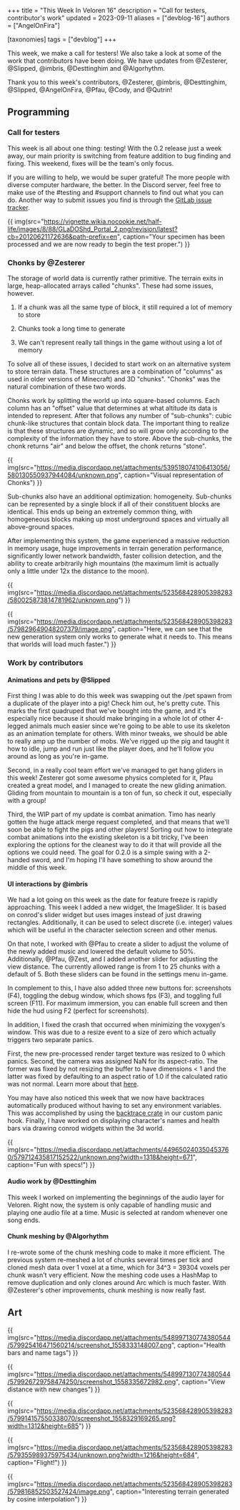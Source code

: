 +++
title = "This Week In Veloren 16"
description = "Call for testers, contributor's work"
updated = 2023-09-11
aliases = ["devblog-16"]
authors = ["AngelOnFira"]

[taxonomies]
tags = ["devblog"]
+++

This week, we make a call for testers! We also take a look at some of the work that contributors have been doing. We have updates from @Zesterer, @Slipped, @imbris, @Desttinghim and @Algorhythm.

Thank you to this week's contributors, @Zesterer, @imbris, @Desttinghim, @Slipped, @AngelOnFira, @Pfau, @Cody, and @Qutrin!

## Programming

### Call for testers

This week is all about one thing: testing! With the 0.2 release just a week away, our main priority is switching from feature addition to bug finding and fixing. This weekend, fixes will be the team's only focus.

If you are willing to help, we would be super grateful! The more people with diverse computer hardware, the better. In the Discord server, feel free to make use of the #testing and #support channels to find out what you can do. Another way to submit issues you find is through the [GitLab issue tracker](https://gitlab.com/veloren/veloren/issues).

{{ img(src="https://vignette.wikia.nocookie.net/half-life/images/8/88/GLaDOShd_Portal_2.png/revision/latest?cb=20120621172636&path-prefix=en", caption="Your specimen has been processed and we are now ready to begin the test proper.") }}

### Chonks by @Zesterer

The storage of world data is currently rather primitive. The terrain exits in large, heap-allocated arrays called "chunks". These had some issues, however.

1) If a chunk was all the same type of block, it still required a lot of memory to store

2) Chunks took a long time to generate

3) We can't represent really tall things in the game without using a lot of memory

To solve all of these issues, I decided to start work on an alternative system to store terrain data. These structures are a combination of "columns" as used in older versions of Minecraft) and 3D "chunks". "Chonks" was the natural combination of these two words.

Chonks work by splitting the world up into square-based columns. Each column has an "offset" value that determines at what altitude its data is intended to represent. After that follows any number of "sub-chunks": cubic chunk-like structures that contain block data. The important thing to realize is that these structures are dynamic, and so will grow only according to the complexity of the information they have to store. Above the sub-chunks, the chonk returns "air" and below the offset, the chonk returns "stone".

{{ img(src="https://media.discordapp.net/attachments/539518074106413056/580130550937944084/unknown.png", caption="Visual representation of Chonks") }}

Sub-chunks also have an additional optimization: homogeneity. Sub-chunks can be represented by a single block if all of their constituent blocks are identical. This ends up being an extremely common thing, with homogeneous blocks making up most underground spaces and virtually all above-ground spaces.

After implementing this system, the game experienced a massive reduction in memory usage, huge improvements in terrain generation performance, significantly lower network bandwidth, faster collision detection, and the ability to create arbitrarily high mountains (the maximum limit is actually only a little under 12x the distance to the moon).

{{ img(src="https://media.discordapp.net/attachments/523568428905398283/580025873814781962/unknown.png") }}

{{ img(src="https://media.discordapp.net/attachments/523568428905398283/579829649048207379/image.png", caption="Here, we can see that the new generation system only works to generate what it needs to. This means that worlds will load much faster.") }}

### Work by contributors

#### Animations and pets by @Slipped

First thing I was able to do this week was swapping out the /pet spawn from a duplicate of the player into a pig! Check him out, he's pretty cute. This marks the first quadruped that we've bought into the game, and it's especially nice because it should make bringing in a whole lot of other 4-legged animals much easier since we're going to be able to use its skeleton as an animation template for others. With minor tweaks, we should be able to really amp up the number of mobs. We've rigged up the pig and taught it how to idle, jump and run just like the player does, and he'll follow you around as long as you're in-game.

Second, in a really cool team effort we've managed to get hang gliders in this week! Zesterer got some awesome physics completed for it, Pfau created a great model, and I managed to create the new gliding animation. Gliding from mountain to mountain is a ton of fun, so check it out, especially with a group!

Third, the WIP part of my update is combat animation. Timo has nearly gotten the huge attack merge request completed, and that means that we'll soon be able to fight the pigs and other players! Sorting out how to integrate combat animations into the existing skeleton is a bit tricky, I've been exploring the options for the cleanest way to do it that will provide all the options we could need. The goal for 0.2.0 is a simple swing with a 2-handed sword, and I'm hoping I'll have something to show around the middle of this week.

#### UI interactions by @imbris

We had a lot going on this week as the date for feature freeze is rapidly approaching. This week I added a new widget, the ImageSlider. It is based on conrod's slider widget but uses images instead of just drawing rectangles. Additionally, it can be used to select discrete (i.e. integer) values which will be useful in the character selection screen and other menus.

On that note, I worked with @Pfau to create a slider to adjust the volume of the newly added music and lowered the default volume to 50%. Additionally, @Pfau, @Zest, and I added another slider for adjusting the view distance. The currently allowed range is from 1 to 25 chunks with a default of 5. Both these sliders can be found in the settings menu in-game.

In complement to this, I have also added three new buttons for: screenshots (F4), toggling the debug window, which shows fps (F3), and toggling full screen (F11). For maximum immersion, you can enable full screen and then hide the hud using F2 (perfect for screenshots).

In addition, I fixed the crash that occurred when minimizing the voxygen's window. This was due to a resize event to a size of zero which actually triggers two separate panics.

First, the new pre-processed render target texture was resized to 0 which panics. Second, the camera was assigned NaN for its aspect-ratio. The former was fixed by not resizing the buffer to have dimensions < 1 and the latter was fixed by defaulting to an aspect ratio of 1.0 if the calculated ratio was not normal. Learn more about that [here](https://doc.rust-lang.org/std/primitive.f32.html#method.is_normal).

You may have also noticed this week that we now have backtraces automatically produced without having to set any environment variables. This was accomplished by using the [backtrace crate](https://crates.io/crates/backtrace) in our custom panic hook. Finally, I have worked on displaying character's names and health bars via drawing conrod widgets within the 3d world.

{{ img(src="https://media.discordapp.net/attachments/449650240350453760/579712435817152522/unknown.png?width=1318&height=671", caption="Fun with specs!") }}

#### Audio work by @Desttinghim

This week I worked on implementing the beginnings of the audio layer for Veloren. Right now, the system is only capable of handling music and playing one audio file at a time. Music is selected at random whenever one song ends.

#### Chunk meshing by @Algorhythm

I re-wrote some of the chunk meshing code to make it more efficient. The previous system re-meshed a lot of chunks several times per tick and cloned mesh data over 1 voxel at a time, which for 34^3 = 39304 voxels per chunk wasn't very efficient. Now the meshing code uses a HashMap to remove duplication and only clones around Arc<Chunk> which is much faster. With @Zesterer's other improvements, chunk meshing is now really fast.

## Art

{{ img(src="https://media.discordapp.net/attachments/548997130774380544/579925416471560214/screenshot_1558333148007.png", caption="Health bars and name tags") }}

{{ img(src="https://media.discordapp.net/attachments/548997130774380544/579926729758474250/screenshot_1558335672982.png", caption="View distance with new changes") }}

{{ img(src="https://media.discordapp.net/attachments/523568428905398283/579914157550338070/screenshot_1558329169265.png?width=1312&height=685") }}

{{ img(src="https://media.discordapp.net/attachments/523568428905398283/579355989375975434/unknown.png?width=1216&height=684", caption="Flight!") }}

{{ img(src="https://media.discordapp.net/attachments/523568428905398283/579816852503527424/image.png", caption="Interesting terrain generated by cosine interpolation") }}
